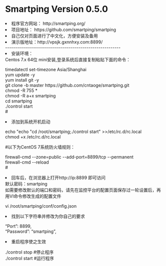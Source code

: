 # Smartping Version 0.5.0
<li>程序官方网站： http://smartping.org/
<li>项目地址： https://github.com/smartping/smartping
<li>自己仅对页面进行了中文化，方便安装及备用
<li>演示版地址：http://vpsjk.gxnnhxy.com:8899/</br>
----------------------------------------------------------
<li>安装环境：</br>
Centos 7.x 64位 mini安装,登录系统后直接复制粘贴下面的命令：</br>
<p>timedatectl set-timezone Asia/Shanghai</br>yum update -y</code></br>yum install git -y</code></br>git clone -b master https://github.com/cntaoge/smartping.git</br>chmod -R 755 *</br>chmod -R a+x smartping</br>cd smartping</br>./control start</br>#</br>
<li>添加到系统开机启动</br>
<p>echo "echo "cd /root/smartping;./control start" >>/etc/rc.d/rc.local</br>chmod +x /etc/rc.d/rc.local</br>
<p>#以下为CentOS 7系统防火墙规则：</br>
<p>firewall-cmd --zone=public --add-port=8899/tcp --permanent</br>firewall-cmd --reload</br>#</br>
<li>回车后，在浏览器上打开http://ip:8899 即可访问</br>
默认密码：smartping</br>
如需要修改默认的端口和密码，请先在监控平台的配置页面保存过一轮设置后，再用VI命令修改生成的配置文件</br>
<p>vi /root/smartping/conf/config.json</br>
<li>找到以下字符串并修改为你自己的要求</br>
<p>“Port”: 8899,</br>
“Password”: “smartping”,</br>
<li>重启程序使之生效</br>
<p>./control stop #停止程序</br>
./control start #运行程序</br>
